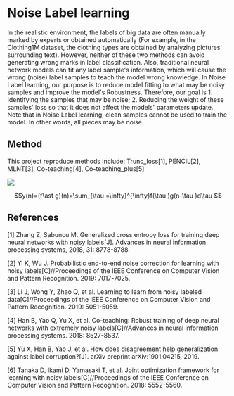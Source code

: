 # Noise Label learning

In the realistic environment, the labels of big data are often manually marked by experts or obtained automatically 
(For example, in the Clothing1M dataset, the clothing types are obtained by analyzing pictures' surrounding text). 
However, neither of these two methods can avoid generating wrong marks in label classification. Also, traditional 
neural network models can fit any label sample's information, which will cause the wrong (noise) label samples to
teach the model wrong knowledge. In Noise Label learning, our purpose is to reduce model fitting to what may be 
noisy samples and improve the model's Robustness. Therefore, our goal is 1. Identifying the samples that may be 
noise; 2. Reducing the weight of these samples' loss so that it does not affect the models' parameters update. 
Note that in Noise Label learning, clean samples cannot be used to train the model. In other words, all pieces
may be noise.

## Method
This project reproduce methods include: Trunc_loss[1], PENCIL[2], MLNT[3], Co-teaching[4], Co-teaching_plus[5]

<img src="http://chart.googleapis.com/chart?cht=tx&chl=\Large x=\frac{-b\pm\sqrt{b^2-4ac}}{2a}" style="border:none;">

$$y(n)=(f\ast g)(n)=\sum_{\tau =\infty}^{\infty}f(\tau )g(n-\tau )d\tau $$


## References
[1] Zhang Z, Sabuncu M. Generalized cross entropy loss for training deep neural networks with noisy labels[J]. Advances in neural information processing systems, 2018, 31: 8778-8788.

[2] Yi K, Wu J. Probabilistic end-to-end noise correction for learning with noisy labels[C]//Proceedings of the IEEE Conference on Computer Vision and Pattern Recognition. 2019: 7017-7025.

[3] Li J, Wong Y, Zhao Q, et al. Learning to learn from noisy labeled data[C]//Proceedings of the IEEE Conference on Computer Vision and Pattern Recognition. 2019: 5051-5059.

[4] Han B, Yao Q, Yu X, et al. Co-teaching: Robust training of deep neural networks with extremely noisy labels[C]//Advances in neural information processing systems. 2018: 8527-8537.

[5] Yu X, Han B, Yao J, et al. How does disagreement help generalization against label corruption?[J]. arXiv preprint arXiv:1901.04215, 2019.

[6] Tanaka D, Ikami D, Yamasaki T, et al. Joint optimization framework for learning with noisy labels[C]//Proceedings of the IEEE Conference on Computer Vision and Pattern Recognition. 2018: 5552-5560.
